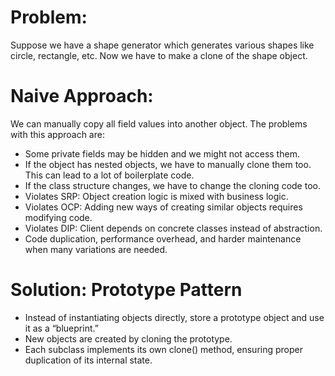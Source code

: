 # Problem:
Suppose we have a shape generator which generates various shapes like circle, rectangle, etc. Now we have to make a clone of the shape object.

# Naive Approach:
We can manually copy all field values into another object. The problems with this approach are:
- Some private fields may be hidden and we might not access them.
- If the object has nested objects, we have to manually clone them too. This can lead to a lot of boilerplate code.
- If the class structure changes, we have to change the cloning code too.
- Violates SRP: Object creation logic is mixed with business logic.
- Violates OCP: Adding new ways of creating similar objects requires modifying code.
- Violates DIP: Client depends on concrete classes instead of abstraction.
- Code duplication, performance overhead, and harder maintenance when many variations are needed.

# Solution: Prototype Pattern
- Instead of instantiating objects directly, store a prototype object and use it as a “blueprint.”
- New objects are created by cloning the prototype.
- Each subclass implements its own clone() method, ensuring proper duplication of its internal state.
